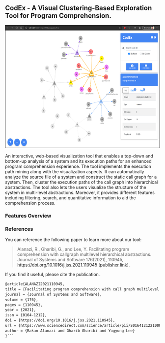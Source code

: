 ## CodEx - A Visual Clustering-Based Exploration Tool for Program Comprehension.

<img src="https://raw.githubusercontent.com/RakanAlanazi/CodEx/gh-pages/images/interface.png" width="600" height="400" />

An interactive, web-based visualization tool that enables a top-down and bottom-up analysis of a system 
and its execution paths for an enhanced program comprehension experience. The tool implements the execution path mining along with the visualization aspects.
It can automatically analyze the source file of a system and construct the static call graph for a system. Then, cluster the execution paths of the call graph into hierarchical abstractions. The tool also lets the users visualize the structure of the system in multi-level abstractions. Moreover, it provides different features including filtering, search, and quantitative information to aid the comprehension process.

### Features Overview

### References
You can reference the following paper to learn more about our tool:
> Alanazi, R., Gharibi, G., and Lee, Y. Facilitating program comprehension with callgraph multilevel hierarchical abstractions. Journal of Systems and Software 176(2021), 110945, https://doi.org/10.1016/j.jss.2021.110945 ([publisher link](https://www.sciencedirect.com/science/article/pii/S016412122100042X)).

If you find it useful, please cite the publication.


```md
@article{ALANAZI2021110945,
title = {Facilitating program comprehension with call graph multilevel hierarchical abstractions},
journal = {Journal of Systems and Software},
volume = {176},
pages = {110945},
year = {2021},
issn = {0164-1212},
doi = {https://doi.org/10.1016/j.jss.2021.110945},
url = {https://www.sciencedirect.com/science/article/pii/S016412122100042X},
author = {Rakan Alanazi and Gharib Gharibi and Yugyung Lee}
}```








